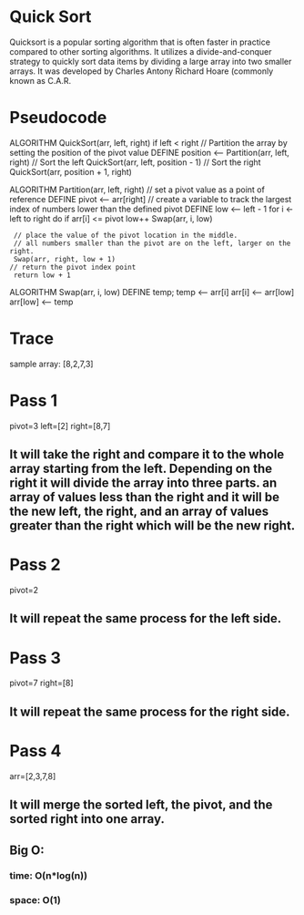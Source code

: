 # Quick Sort
Quicksort is a popular sorting algorithm that is often faster in practice compared to other sorting algorithms. It utilizes a divide-and-conquer strategy to quickly sort data items by dividing a large array into two smaller arrays. It was developed by Charles Antony Richard Hoare (commonly known as C.A.R.
# Pseudocode
ALGORITHM QuickSort(arr, left, right)
if left < right
// Partition the array by setting the position of the pivot value
DEFINE position <-- Partition(arr, left, right)
// Sort the left
QuickSort(arr, left, position - 1)
// Sort the right
QuickSort(arr, position + 1, right)

ALGORITHM Partition(arr, left, right)
// set a pivot value as a point of reference
DEFINE pivot <-- arr[right]
// create a variable to track the largest index of numbers lower than the defined pivot
DEFINE low <-- left - 1
for i <- left to right do
if arr[i] <= pivot
low++
Swap(arr, i, low)

     // place the value of the pivot location in the middle.
     // all numbers smaller than the pivot are on the left, larger on the right. 
     Swap(arr, right, low + 1)
    // return the pivot index point
     return low + 1

ALGORITHM Swap(arr, i, low)
DEFINE temp;
temp <-- arr[i]
arr[i] <-- arr[low]
arr[low] <-- temp

# Trace
sample array: [8,2,7,3]

# Pass 1
pivot=3
left=[2]
right=[8,7]
## It will take the right and compare it to the whole array starting from the left. Depending on the right it will divide the array into three parts. an array of values less than the right and it will be the new left, the right, and an array of values greater than the right which will be the new right.

# Pass 2
pivot=2
## It will repeat the same process for the left side.

# Pass 3
pivot=7
right=[8]
## It will repeat the same process for the right side.

# Pass 4
arr=[2,3,7,8]
## It will merge the sorted left, the pivot, and the sorted right into one array.

## Big O:

### time: O(n*log(n))

### space: O(1)



